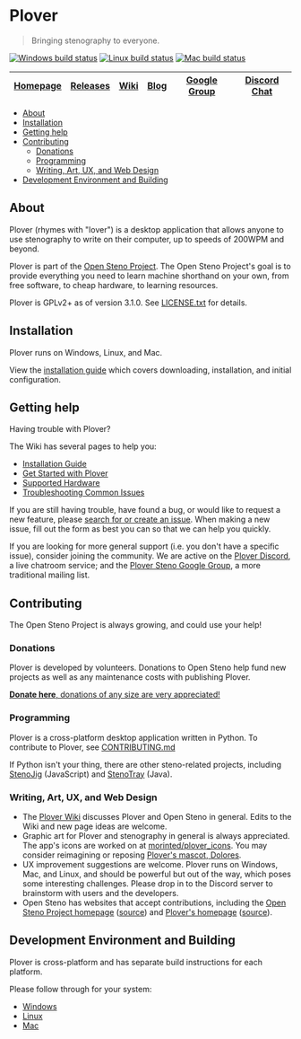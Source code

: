 # Plover

> Bringing stenography to everyone.

[![Windows build status](https://ci.appveyor.com/api/projects/status/9edrnjpukrag17h7?svg=true)](https://ci.appveyor.com/project/morinted/plover) [![Linux build status](https://travis-ci.org/openstenoproject/plover.svg?branch=master)](https://travis-ci.org/openstenoproject/plover) [![Mac build status](https://circleci.com/gh/openstenoproject/plover.svg?style=svg)](https://circleci.com/gh/openstenoproject/plover)

| [Homepage] | [Releases] | [Wiki] | [Blog] | [Google Group] | [Discord Chat][discord] |
|------------|------------|--------|--------|----------------|-------------------------|

<!-- START doctoc generated TOC please keep comment here to allow auto update -->
<!-- DON'T EDIT THIS SECTION, INSTEAD RE-RUN doctoc TO UPDATE -->


- [About](#about)
- [Installation](#installation)
- [Getting help](#getting-help)
- [Contributing](#contributing)
  - [Donations](#donations)
  - [Programming](#programming)
  - [Writing, Art, UX, and Web Design](#writing-art-ux-and-web-design)
- [Development Environment and Building](#development-environment-and-building)

<!-- END doctoc generated TOC please keep comment here to allow auto update -->

## About

Plover (rhymes with "lover") is a desktop application that allows anyone to use stenography to write on their computer, up to speeds of 200WPM and beyond.

Plover is part of the [Open Steno Project][open steno]. The Open Steno Project's goal is to provide everything you need to learn machine shorthand on your own, from free software, to cheap hardware, to learning resources.

Plover is GPLv2+ as of version 3.1.0. See [LICENSE.txt](LICENSE.txt) for details.

## Installation

Plover runs on Windows, Linux, and Mac.

View the [installation guide](https://github.com/openstenoproject/plover/wiki/Installation-Guide) which covers downloading, installation, and initial configuration.

## Getting help

Having trouble with Plover?

The Wiki has several pages to help you:

- [Installation Guide](https://github.com/openstenoproject/plover/wiki/Installation-Guide)
- [Get Started with Plover](https://github.com/openstenoproject/plover/wiki/Beginner's-Guide:-Get-Started-with-Plover)
- [Supported Hardware](https://github.com/openstenoproject/plover/wiki/Supported-Hardware)
- [Troubleshooting Common Issues](https://github.com/openstenoproject/plover/wiki/Troubleshooting:-Common-Issues)

If you are still having trouble, have found a bug, or would like to request a new feature, please [search for or create an issue](https://github.com/openstenoproject/plover/issues?q=is%3Aissue). When making a new issue, fill out the form as best you can so that we can help you quickly.

If you are looking for more general support (i.e. you don't have a specific issue), consider joining the community. We are active on the [Plover Discord][discord], a live chatroom service; and the [Plover Steno Google Group][google group], a more traditional mailing list.

## Contributing

The Open Steno Project is always growing, and could use your help!

### Donations

Plover is developed by volunteers. Donations to Open Steno help fund new projects as well as any maintenance costs with publishing Plover.

[**Donate here**, donations of any size are very appreciated!][donate]

### Programming

Plover is a cross-platform desktop application written in Python. To contribute to Plover, see [CONTRIBUTING.md](CONTRIBUTING.md)

If Python isn't your thing, there are other steno-related projects, including [StenoJig](https://github.com/JoshuaGrams/steno-jig) (JavaScript) and [StenoTray](https://github.com/SmackleFunky/StenoTray) (Java).

### Writing, Art, UX, and Web Design

- The [Plover Wiki][wiki] discusses Plover and Open Steno in general. Edits to the Wiki and new page ideas are welcome.
- Graphic art for Plover and stenography in general is always appreciated. The app's icons are worked on at [morinted/plover_icons](https://github.com/morinted/plover_icons). You may consider reimagining or reposing [Plover's mascot, Dolores](http://plover.stenoknight.com/2010/10/new-logo.html).
- UX improvement suggestions are welcome. Plover runs on Windows, Mac, and Linux, and should be powerful but out of the way, which poses some interesting challenges. Please drop in to the Discord server to brainstorm with users and the developers.
- Open Steno has websites that accept contributions, including the [Open Steno Project homepage][open steno] ([source](https://github.com/openstenoproject/openstenoproject.github.io)) and [Plover's homepage][homepage] ([source](https://github.com/openstenoproject/plover/tree/gh-pages)).

## Development Environment and Building

Plover is cross-platform and has separate build instructions for each platform.

Please follow through for your system:

- [Windows](windows)
- [Linux](linux)
- [Mac](osx)

[blog]: http://plover.stenoknight.com
[discord]: https://discord.gg/0lQde43a6dGmAMp2
[donate]: http://stenoknight.com/plover/donatepage.html
[google group]: https://groups.google.com/forum/#!forum/ploversteno
[homepage]: http://opensteno.org/plover
[open steno]: http://opensteno.org
[releases]: https://github.com/openstenoproject/plover/releases
[wiki]: https://github.com/openstenoproject/plover/wiki
